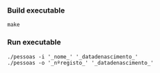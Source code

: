 ### Build executable
```
make
```
### Run executable
```
./pessoas -i '_nome_' '_datadenascimento_'
./pessoas -o '_nºregisto_' '_datadenascimento_'
```
